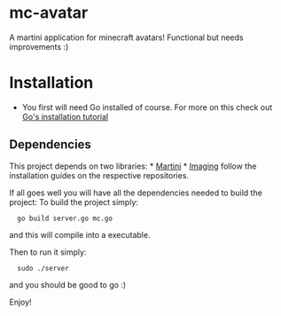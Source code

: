 mc-avatar
=========

A martini application for minecraft avatars! Functional but needs improvements :)

Installation
==========
* You first will need Go installed of course. For more on this check out [Go's installation tutorial](http://golang.org/doc/install)

## Dependencies
 This project depends on two libraries:
    * [Martini](http://www.github.com/go-martini/martini)
    * [Imaging](http://www.github.com/disintegration/imaging)
follow the installation guides on the respective repositories.

If all goes well you will have all the dependencies needed to build the project:
  To build the project simply:
   ```
     go build server.go mc.go
   ```
 and this will compile into a executable.

 Then to run it simply:
 ```
   sudo ./server
 ```
 and you should be good to go :)

 Enjoy!
